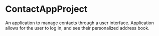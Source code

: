# ContactAppProject

An application to manage contacts through a user interface. 
Application allows for the user to log in, and see their personalized address book.
